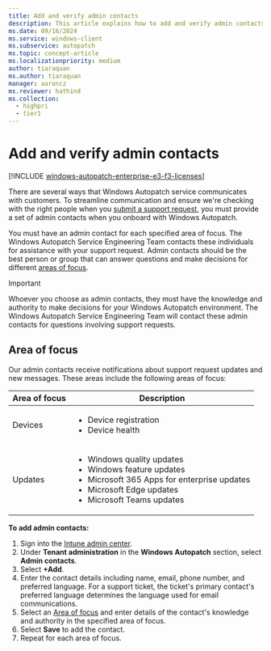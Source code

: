 ```yaml
---
title: Add and verify admin contacts
description: This article explains how to add and verify admin contacts
ms.date: 09/16/2024
ms.service: windows-client
ms.subservice: autopatch
ms.topic: concept-article
ms.localizationpriority: medium
author: tiaraquan
ms.author: tiaraquan
manager: aaroncz
ms.reviewer: hathind
ms.collection:
  - highpri
  - tier1
---
```


# Add and verify admin contacts

[!INCLUDE [windows-autopatch-enterprise-e3-f3-licenses](../includes/windows-autopatch-enterprise-e3-f3-licenses.md)]

There are several ways that Windows Autopatch service communicates with customers. To streamline communication and ensure we're checking with the right people when you [submit a support request](../manage/windows-autopatch-support-request.md), you must provide a set of admin contacts when you onboard with Windows Autopatch.

You must have an admin contact for each specified area of focus. The Windows Autopatch Service Engineering Team contacts these individuals for assistance with your support request. Admin contacts should be the best person or group that can answer questions and make decisions for different [areas of focus](#area-of-focus).

> [!IMPORTANT]
> Whoever you choose as admin contacts, they must have the knowledge and authority to make decisions for your Windows Autopatch environment. The Windows Autopatch Service Engineering Team will contact these admin contacts for questions involving support requests.

## Area of focus

Our admin contacts receive notifications about support request updates and new messages. These areas include the following areas of focus:

| Area of focus | Description |
| ----- | ----- |
| Devices | <uL><li>Device registration</li><li>Device health</li></ul> |
| Updates | <ul><li>Windows quality updates</li><li>Windows feature updates</li><li>Microsoft 365 Apps for enterprise updates</li><li>Microsoft Edge updates</li><li>Microsoft Teams updates</li></ul> |

**To add admin contacts:**

1. Sign into the [Intune admin center](https://go.microsoft.com/fwlink/?linkid=2109431).
2. Under **Tenant administration** in the **Windows Autopatch** section, select **Admin contacts**.
3. Select **+Add**.
4. Enter the contact details including name, email, phone number, and preferred language. For a support ticket, the ticket's primary contact's preferred language determines the language used for email communications.
5. Select an [Area of focus](#area-of-focus) and enter details of the contact's knowledge and authority in the specified area of focus.
6. Select **Save** to add the contact.
7. Repeat for each area of focus.
